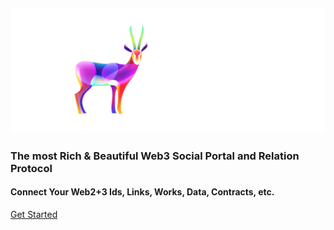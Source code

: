 <h2 class='flex justify-center pt-20 pb-4 max-sm:py-6'>
  <a href='//nextme.one'><img src="assets/images/logo/logo_pro.svg" /></a>
</h2>

<h3 class='text-3xl py-2'>The most Rich & Beautiful Web3 Social Portal and Relation Protocol</h3>
<h4 class='pb-12'>Connect Your Web2+3 Ids, Links, Works, Data, Contracts, etc.</h4>

[Get Started](README.md)
